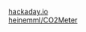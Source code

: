 [hackaday.io](https://hackaday.io/project/5301-reverse-engineering-a-low-cost-usb-co-monitor)  
[heinemml/CO2Meter](https://github.com/heinemml/CO2Meter)